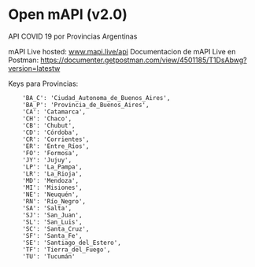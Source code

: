 # Open mAPI (v2.0)
API COVID 19 por Provincias Argentinas

mAPI Live hosted: www.mapi.live/api
Documentacion de mAPI Live en Postman: https://documenter.getpostman.com/view/4501185/T1DsAbwg?version=latestw

Keys para Provincias:

 		'BA_C': 'Ciudad_Autonoma_de_Buenos_Aires',
		'BA_P': 'Provincia_de_Buenos_Aires',
		'CA': 'Catamarca',
		'CH': 'Chaco',
		'CB': 'Chubut',
		'CD': 'Córdoba',
		'CR': 'Corrientes',
		'ER': 'Entre_Ríos',
		'FO': 'Formosa',
		'JY': 'Jujuy',
		'LP': 'La_Pampa',
		'LR': 'La_Rioja',
		'MD': 'Mendoza',
		'MI': 'Misiones',
		'NE': 'Neuquén',
		'RN': 'Río_Negro',
		'SA': 'Salta',
		'SJ': 'San_Juan',
		'SL': 'San_Luis',
		'SC': 'Santa_Cruz',
		'SF': 'Santa_Fe',
		'SE': 'Santiago_del_Estero',
		'TF': 'Tierra_del_Fuego',
		'TU': 'Tucumán'
